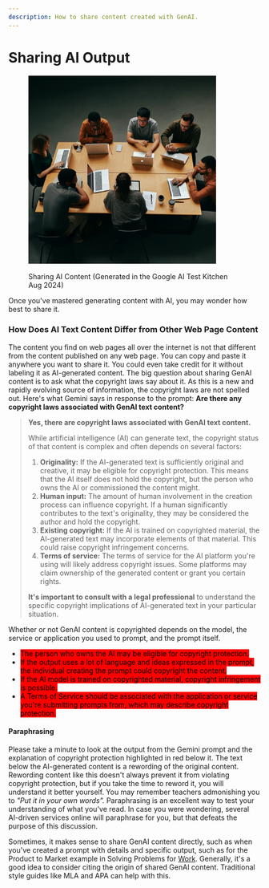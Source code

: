 ```yaml
---
description: How to share content created with GenAI.
---
```


# Sharing AI Output

<figure><img src="../.gitbook/assets/image_fx_.jpg" alt="" width="375"><figcaption><p>Sharing AI Content (Generated in the Google AI Test Kitchen Aug 2024)</p></figcaption></figure>

Once you've mastered generating content with AI, you may wonder how best to share it.&#x20;



### How Does AI Text Content Differ from Other Web Page Content

The content you find on web pages all over the internet is not that different from the content published on any web page.  You can copy and paste it anywhere you want to share it.  You could even take credit for it without labeling it as AI-generated content. The big question about sharing GenAI content is to ask what the copyright laws say about it.  As this is a new and rapidly evolving source of information, the copyright laws are not spelled out.  Here's what Gemini says in response to the prompt: **Are there any copyright laws associated with GenAI text content?**

> **Yes, there are copyright laws associated with GenAI text content.**
>
> While artificial intelligence (AI) can generate text, the copyright status of that content is complex and often depends on several factors:
>
> 1. **Originality:** If the AI-generated text is sufficiently original and creative, it may be eligible for copyright protection. This means that the AI itself does not hold the copyright, but the person who owns the AI or commissioned the content might.
> 2. **Human input:** The amount of human involvement in the creation process can influence copyright. If a human significantly contributes to the text's originality, they may be considered the author and hold the copyright.
> 3. **Existing copyright:** If the AI is trained on copyrighted material, the AI-generated text may incorporate elements of that material. This could raise copyright infringement concerns.
> 4. **Terms of service:** The terms of service for the AI platform you're using will likely address copyright issues. Some platforms may claim ownership of the generated content or grant you certain rights.
>
> **It's important to consult with a legal professional** to understand the specific copyright implications of AI-generated text in your particular situation.

Whether or not GenAI content is copyrighted depends on the model, the service or application you used to prompt, and the prompt itself. &#x20;

* <mark style="background-color:red;">The person who owns the AI may be eligible for copyright protection.</mark>
* <mark style="background-color:red;">If the output uses a lot of language and ideas expressed in the prompt, the individual creating the prompt could copyright the content.</mark>
* <mark style="background-color:red;">If the AI model is trained on copyrighted material, copyright infringement is possible.</mark>
* <mark style="background-color:red;">A Terms of Service should be associated with the application or service you're submitting prompts from, which may describe copyright protection.</mark>

#### Paraphrasing

Please take a minute to look at the output from the Gemini prompt and the explanation of copyright protection highlighted in red below it.  The text below the AI-generated content is a rewording of the original content.  Rewording content like this doesn't always prevent it from violating copyright protection, but if you take the time to reword it, you will understand it better yourself.  You may remember teachers admonishing you to _"Put it in your own words"._  Paraphrasing is an excellent way to test your understanding of what you've read.  In case you were wondering, several AI-driven services online will paraphrase for you, but that defeats the purpose of this discussion.

Sometimes, it makes sense to share GenAI content directly, such as when you've created a prompt with details and specific output, such as for the Product to Market example in Solving Problems for [Work](../using-genai-to-solve-problems/work.md).  Generally, it's a good idea to consider citing the origin of shared GenAI content.  Traditional style guides like MLA and APA can help with this.

